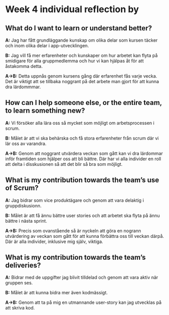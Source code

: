 # Week 4 individual reflection by <Teif Alsadi>

## What do I want to learn or understand better?
**A:** Jag har fått grundläggande kunskap om olika delar som kursen täcker och inom olika delar i app-utvecklingen. 

**B:** Jag vill få mer erfarenheter och kunskaper om hur arbetet kan flyta på smidigare för alla gruppmedlemma och hur vi kan hjälpas åt för att åstakomma detta.

**A->B:** Detta uppnås genom kursens gång där erfarenhet fås varje vecka. Det är viktigt att se tillbaka noggrant på det arbete man gjort för att kunna dra lärdommmar.  

## How can I help someone else, or the entire team, to learn something new?
**A:** Vi försöker alla lära oss så mycket som möjligt om arbetsprocessen i scrum.  

**B:** Målet är att vi ska behärska och få stora erfarenheter från scrum där vi lär oss av varandra.  

**A->B:** Genom att noggrant utvärdera veckan som gått kan vi dra lärdommar inför framtiden som hjälper oss att bli bättre. Där har vi alla individer en roll att delta i disskusionen så att det blir så bra som möjligt.

## What is my contribution towards the team’s use of Scrum?
**A:** Jag bidrar som vice produktägare och genom att vara delaktig i gruppdiskusionn. 

**B:** Målet är att få ännu bättre user stories och att arbetet ska flyta på ännu bättre i nästa sprint.    

**A->B:** Precis som ovanstående så är nyckeln att göra en nogrann utvärdering av veckan som gått för att kunna förbättra oss till veckan därpå. Där är alla individer, inklusive mig själv, viktiga.

## What is my contribution towards the team’s deliveries?
**A:** Bidrar med de uppgifter jag blivit tilldelad och genom att vara aktiv när gruppen ses. 

**B:** Målet är att kunna bidra mer även kodmässigt.  

**A->B:** Genom att ta på mig en utmannande user-story kan jag utvecklas på att skriva kod. 
